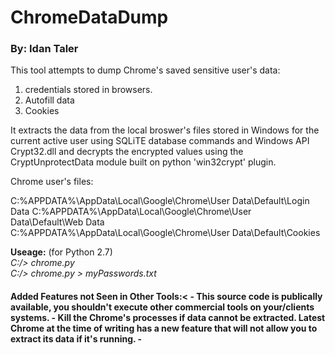 <h1>ChromeDataDump</h1>
<h3>By: Idan Taler</h3>
This tool attempts to dump Chrome's saved sensitive user's data:

1. credentials stored in browsers.
2. Autofill data
3. Cookies

It extracts the data from the local broswer's files stored in Windows for the current active user using SQLiTE database commands and Windows API Crypt32.dll and decrypts the encrypted values using the CryptUnprotectData module built on python 'win32crypt' plugin.

Chrome user's files:

C:\%APPDATA%\AppData\Local\Google\Chrome\User Data\Default\Login Data
C:\%APPDATA%\AppData\Local\Google\Chrome\User Data\Default\Web Data
C:\%APPDATA%\AppData\Local\Google\Chrome\User Data\Default\Cookies 

**Useage:** (for Python 2.7)
<br>
*C:/> chrome.py*
<br>
*C:/> chrome.py > myPasswords.txt*

<h4>Added Features not Seen in Other Tools:<
- This source code is publically available, you shouldn't execute other commercial tools on your/clients systems.
- Kill the Chrome's processes if data cannot be extracted. Latest Chrome at the time of writing has a new feature that will not allow you to extract its data if it's running.
- </h4>

